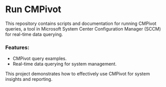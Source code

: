 # Run CMPivot

This repository contains scripts and documentation for running CMPivot queries, a tool in Microsoft System Center Configuration Manager (SCCM) for real-time data querying.

### Features:
- CMPivot query examples.
- Real-time data querying for system management.

This project demonstrates how to effectively use CMPivot for system insights and reporting.

